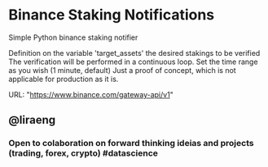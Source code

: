 # Binance Staking Notifications
Simple Python binance staking notifier


Definition on the variable 'target_assets' the desired stakings to be verified
The verification will be performed in a continuous loop. Set the time range as you wish (1 minute, default)
Just a proof of concept, which is not applicable for production as it is.

URL: "https://www.binance.com/gateway-api/v1"

## @liraeng
### Open to colaboration on forward thinking ideias and projects (trading, forex, crypto) #datascience

